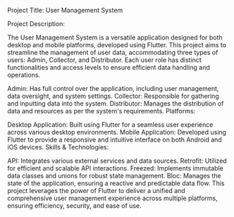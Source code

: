 Project Title: User Management System

Project Description:

The User Management System is a versatile application designed for both desktop and mobile platforms, developed using Flutter. This project aims to streamline the management of user data, accommodating three types of users: Admin, Collector, and Distributor. Each user role has distinct functionalities and access levels to ensure efficient data handling and operations.

Admin: Has full control over the application, including user management, data oversight, and system settings.
Collector: Responsible for gathering and inputting data into the system.
Distributor: Manages the distribution of data and resources as per the system's requirements.
Platforms:

Desktop Application: Built using Flutter for a seamless user experience across various desktop environments.
Mobile Application: Developed using Flutter to provide a responsive and intuitive interface on both Android and iOS devices.
Skills & Technologies:

API: Integrates various external services and data sources.
Retrofit: Utilized for efficient and scalable API interactions.
Freezed: Implements immutable data classes and unions for robust state management.
Bloc: Manages the state of the application, ensuring a reactive and predictable data flow.
This project leverages the power of Flutter to deliver a unified and comprehensive user management experience across multiple platforms, ensuring efficiency, security, and ease of use.
